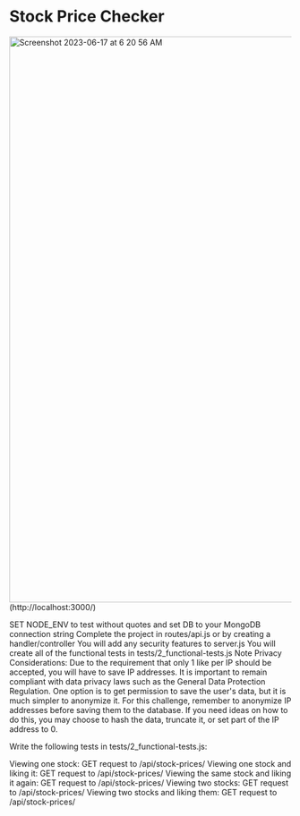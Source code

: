 # Stock Price Checker
<img width="1012" alt="Screenshot 2023-06-17 at 6 20 56 AM" src="https://github.com/pejmantheory/FCC-Stock-checker/assets/81389644/f55f85d2-92e0-4e4a-891f-f2a87c870311">
(http://localhost:3000/)

SET NODE_ENV to test without quotes and set DB to your MongoDB connection string
Complete the project in routes/api.js or by creating a handler/controller
You will add any security features to server.js
You will create all of the functional tests in tests/2_functional-tests.js
Note Privacy Considerations: Due to the requirement that only 1 like per IP should be accepted, you will have to save IP addresses. It is important to remain compliant with data privacy laws such as the General Data Protection Regulation. One option is to get permission to save the user's data, but it is much simpler to anonymize it. For this challenge, remember to anonymize IP addresses before saving them to the database. If you need ideas on how to do this, you may choose to hash the data, truncate it, or set part of the IP address to 0.

Write the following tests in tests/2_functional-tests.js:

Viewing one stock: GET request to /api/stock-prices/
Viewing one stock and liking it: GET request to /api/stock-prices/
Viewing the same stock and liking it again: GET request to /api/stock-prices/
Viewing two stocks: GET request to /api/stock-prices/
Viewing two stocks and liking them: GET request to /api/stock-prices/
